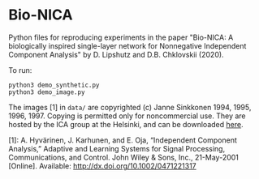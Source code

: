 # Bio-NICA
Python files for reproducing experiments in the paper "Bio-NICA: A biologically inspired single-layer network for Nonnegative Independent Component Analysis" by D. Lipshutz and D.B. Chklovskii (2020).

To run:

```shell
python3 demo_synthetic.py
python3 demo_image.py
```

The images [1] in `data/` are copyrighted (c) Janne Sinkkonen 1994, 1995, 1996, 1997. Copying is permitted only for noncommercial use. They are hosted by the ICA group at the Helsinki, and can be downloaded [here](https://web.archive.org/web/20150412005848/https://research.ics.aalto.fi/ica/data/images/).


[1]: A. Hyvärinen, J. Karhunen, and E. Oja, “Independent Component Analysis,” Adaptive and Learning Systems for Signal Processing, Communications, and Control. John Wiley & Sons, Inc., 21-May-2001 [Online]. Available: http://dx.doi.org/10.1002/0471221317 

